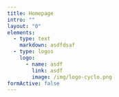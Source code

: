 ```yaml
---
title: Homepage
intro: ""
layout: "0"
elements:
  - type: text
    markdown: asdfdsaf
  - type: logos
    logo:
      - name: asdf
        link: asdf
        image: /img/logo-cyclo.png
formActive: false
---
```

